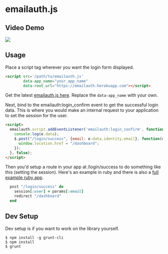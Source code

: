 # emailauth.js

## Video Demo

[![](https://raw.github.com/scottmotte/emailauth-js/master/emailauth-vimeo.png)](https://vimeo.com/77449937)

## Usage

Place a script tag wherever you want the login form displayed.  

```html
<script src='/path/to/emailauth.js' 
        data-app_name="your_app_name" 
        data-root_url="https://emailauth.herokuapp.com"></script>
```

Get the latest [emailauth.js here](https://github.com/scottmotte/emailauth-js/blob/master/build/emailauth.js). Replace the `data-app_name` with your own.

Next, bind to the emailauth:login_confirm event to get the successful login data. This is where you would make an internal request to your application to set the session for the user.

```html
<script>
  emailauth.script.addEventListener('emailauth:login_confirm', function(e) {
    console.log(e.data);
    $.post("/login/success", {email: e.data.identity.email}, function(data) {
      window.location.href = "/dashboard";
    });    
  }, false); 
</script>
```

Then you'd setup a route in your app at /login/success to do something like this (setting the session). Here's an example in ruby and there is also a [full example ruby app](https://github.com/scottmotte/emailauth-example-ruby).

```ruby
  post "/login/success" do
    session[:user] = params[:email]
    redirect "/dashboard"
  end
```

## Dev Setup

Dev setup is if you want to work on the library yourself.

```
$ npm install -g grunt-cli
$ npm install
$ grunt
```
